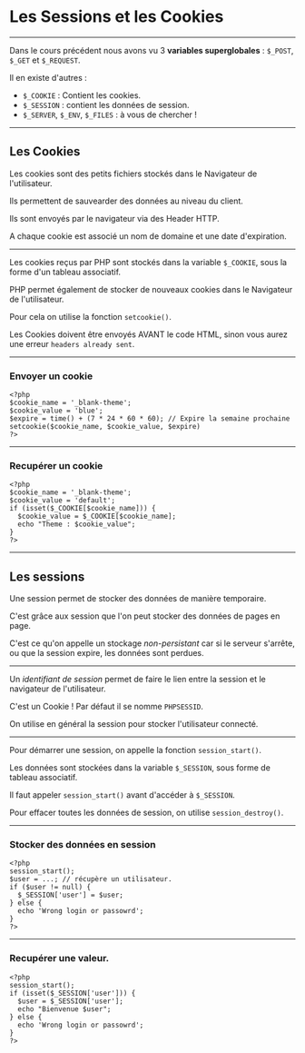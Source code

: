 # Les Sessions et les Cookies



---



Dans le cours précédent nous avons vu 3 **variables superglobales** : `$_POST`, `$_GET` et `$_REQUEST`.

Il en existe d'autres :
- `$_COOKIE` : Contient les cookies.
- `$_SESSION` : contient les données de session.
- `$_SERVER`, `$_ENV`, `$_FILES` : à vous de chercher !



---



## Les Cookies

Les cookies sont des petits fichiers stockés dans le Navigateur de l'utilisateur.

Ils permettent de sauvearder des données au niveau du client.

Ils sont envoyés par le navigateur via des Header HTTP.

A chaque cookie est associé un nom de domaine et une date d'expiration.


***

Les cookies reçus par PHP sont stockés dans la variable `$_COOKIE`, sous la forme d'un tableau associatif.

PHP permet également de stocker de nouveaux cookies dans le Navigateur de l'utilisateur.

Pour cela on utilise la fonction `setcookie()`.

Les Cookies doivent être envoyés AVANT le code HTML, sinon vous aurez une erreur `headers already sent`.


***


### Envoyer un cookie

```
<?php
$cookie_name = '_blank-theme';
$cookie_value = 'blue';
$expire = time() + (7 * 24 * 60 * 60); // Expire la semaine prochaine
setcookie($cookie_name, $cookie_value, $expire)
?>
```


***


### Recupérer un cookie

```
<?php
$cookie_name = '_blank-theme';
$cookie_value = 'default';
if (isset($_COOKIE[$cookie_name])) {
  $cookie_value = $_COOKIE[$cookie_name];
  echo "Theme : $cookie_value";
}
?>
```



---



## Les sessions

Une session permet de stocker des données de manière temporaire.

C'est grâce aux session que l'on peut stocker des données de pages en page.

C'est ce qu'on appelle un stockage _non-persistant_ car si le serveur s'arrête, ou que la session expire, les données sont perdues.


***


Un _identifiant de session_ permet de faire le lien entre la session et le navigateur de l'utilisateur.

C'est un Cookie ! Par défaut il se nomme `PHPSESSID`.

On utilise en général la session pour stocker l'utilisateur connecté.



***


Pour démarrer une session, on appelle la fonction `session_start()`.

Les données sont stockées dans la variable `$_SESSION`, sous forme de tableau associatif.

Il faut appeler `session_start()` avant d'accéder à  `$_SESSION`.

Pour effacer toutes les données de session, on utilise `session_destroy()`.


***


### Stocker des données en session

```
<?php
session_start();
$user = ...; // récupère un utilisateur.
if ($user != null) {
  $_SESSION['user'] = $user;
} else {
  echo 'Wrong login or passowrd';
}
?>
```


***


### Recupérer une valeur.

```
<?php
session_start();
if (isset($_SESSION['user'])) {
  $user = $_SESSION['user'];
  echo "Bienvenue $user";
} else {
  echo 'Wrong login or passowrd';
}
?>
```
